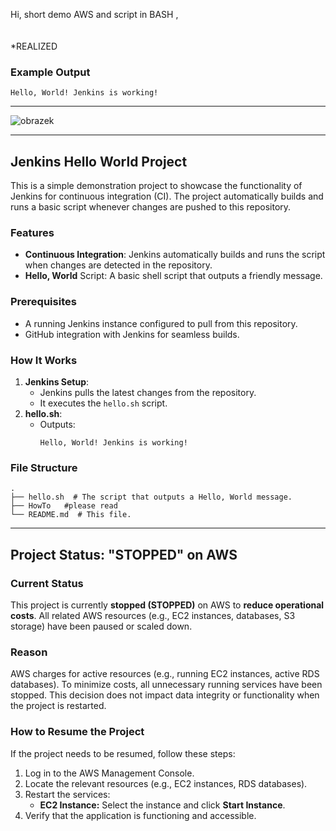 Hi, short demo AWS and script in BASH , <br><br><br>
*REALIZED
### Example Output
```
Hello, World! Jenkins is working!
```

---

![obrazek](https://github.com/user-attachments/assets/0e013691-78c5-4d0e-a015-90f19367ce2f)

---

## Jenkins Hello World Project

This is a simple demonstration project to showcase the functionality of Jenkins for continuous integration (CI). The project automatically builds and runs a basic script whenever changes are pushed to this repository.

### Features
- **Continuous Integration**: Jenkins automatically builds and runs the script when changes are detected in the repository.
- **Hello, World** Script: A basic shell script that outputs a friendly message.

### Prerequisites
- A running Jenkins instance configured to pull from this repository.
- GitHub integration with Jenkins for seamless builds.

### How It Works
1. **Jenkins Setup**:
   - Jenkins pulls the latest changes from the repository.
   - It executes the `hello.sh` script.
2. **hello.sh**:
   - Outputs:
     ```
     Hello, World! Jenkins is working!
     ```

### File Structure
```
.
├── hello.sh  # The script that outputs a Hello, World message.
├── HowTo   #please read
└── README.md  # This file.
```



---



## Project Status: "STOPPED" on AWS

### Current Status
This project is currently **stopped (STOPPED)** on AWS to **reduce operational costs**. All related AWS resources (e.g., EC2 instances, databases, S3 storage) have been paused or scaled down.

### Reason
AWS charges for active resources (e.g., running EC2 instances, active RDS databases). To minimize costs, all unnecessary running services have been stopped. This decision does not impact data integrity or functionality when the project is restarted.

### How to Resume the Project
If the project needs to be resumed, follow these steps:
1. Log in to the AWS Management Console.
2. Locate the relevant resources (e.g., EC2 instances, RDS databases).
3. Restart the services:
   - **EC2 Instance:** Select the instance and click **Start Instance**.   
4. Verify that the application is functioning and accessible.




   








